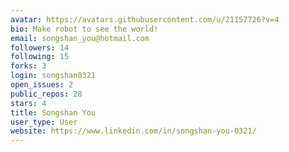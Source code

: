 ```yaml
---
avatar: https://avatars.githubusercontent.com/u/21157726?v=4
bio: Make robot to see the world!
email: songshan_you@hotmail.com
followers: 14
following: 15
forks: 3
login: songshan0321
open_issues: 2
public_repos: 28
stars: 4
title: Songshan You
user_type: User
website: https://www.linkedin.com/in/songshan-you-0321/
---
```

